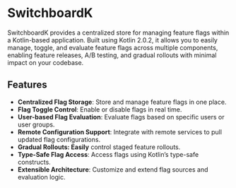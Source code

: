 # SwitchboardK

SwitchboardK provides a centralized store for managing feature flags within a Kotlin-based application. Built using Kotlin 2.0.2, 
it allows you to easily manage, toggle, and evaluate feature flags across multiple components, enabling feature releases, A/B testing, and gradual rollouts with minimal impact on your codebase.

## Features
* **Centralized Flag Storage**: Store and manage feature flags in one place.
* **Flag Toggle Control**: Enable or disable flags in real time.
* **User-based Flag Evaluation**: Evaluate flags based on specific users or user groups.
* **Remote Configuration Support**: Integrate with remote services to pull updated flag configurations.
* **Gradual Rollouts: Easily** control staged feature rollouts.
* **Type-Safe Flag Access**: Access flags using Kotlin’s type-safe constructs.
* **Extensible Architecture**: Customize and extend flag sources and evaluation logic.